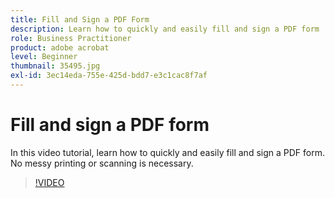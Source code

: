 ```yaml
---
title: Fill and Sign a PDF Form
description: Learn how to quickly and easily fill and sign a PDF form
role: Business Practitioner
product: adobe acrobat
level: Beginner
thumbnail: 35495.jpg
exl-id: 3ec14eda-755e-425d-bdd7-e3c1cac8f7af
---
```

# Fill and sign a PDF form

In this video tutorial, learn how to quickly and easily fill and sign a PDF form. No messy printing or scanning is necessary.

>[!VIDEO](https://video.tv.adobe.com/v/35495?hidetitle=true)
